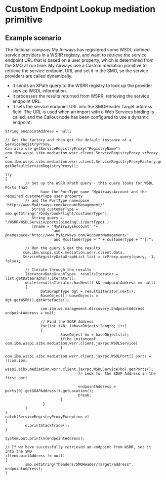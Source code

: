 <!-- image -->

# Custom Endpoint Lookup mediation primitive

## Example scenario

The fictional company My Airways has registered some WSDL-defined service providers in a WSRR
registry, and want to retrieve the service endpoint URL that is based on a user property, which is
determined from the SMO at run time. My Airways use a Custom mediation primitive to retrieve the
service endpoint URL and set it in the SMO, so the service providers are called dynamically.

- It sends an XPath query to the WSRR registry to look up the provider service WSDL information.
- It processes the results returned from WSRR, retrieving the service endpoint URL.
- It sets the service endpoint URL into the SMOHeader Target address field. The URL is used when
an import with a Web Services binding is called, and the Callout node has been configured to use a
dynamic endpoint.

```
String endpointAddress = null;

// Get the factory and then get the default instance of a ServiceRegistryProxy. 
Can also use getServiceRegistryProxy("RegistryName")
com.ibm.wsspi.sibx.mediation.wsrr.client.ServiceRegistryProxy srProxy = 
com.ibm.wsspi.sibx.mediation.wsrr.client.ServiceRegistryProxyFactory.getInstance().
getDefaultServiceRegistryProxy();

try
{
		 // Set up the WSRR XPath query - this query looks for WSDL Ports that 
				have the PortType name 'MyAirwaysAccount'and the required customerType user property
		 // and the PortType namespace 'http://www.MyAirways.com/AccountManagement/'
			String customerType = smo.getString("/body/bookFlight/customerType");
		 	String query = "/WSRR/WSDLService/ports[binding(.)/portType(.)
			[@name = 'MyAirwaysAccount' "+
			 		 "and @namespace='http://www.MyAirways.com/AccountManagement/'
					  and @customerType ='" + customerType + "']]";
		 
		 // Run the query & get the results
		com.ibm.wsspi.sibx.mediation.wsrr.client.data.
		ServiceRegistryDataGraphList list = srProxy.query(query, -1, false);
		 
		 // Iterate through the results
		 Iterator<DataGraphType>  resultsIterator = list.getDataGraphs().iterator();
		 while(resultsIterator.hasNext() && endpointAddress == null)
		 {
		 		DataGraphType dgt = resultsIterator.next();
		 		BaseObject[] baseObjects = dgt.getWSRR().getArtefacts();

				com.ibm.ws.management.discovery.EndpointAddress endpointAddress = null;

		 		// Find the SOAP Address  		 		 
				for(int i=0; i<baseObjects.length; i++)
				{
		 		 		 BaseObject bo = baseObjects[i];
		 		 		 if(bo instanceof com.ibm.wsspi.sibx.mediation.wsrr.client.jaxrpc.WSDLService)
		 		 		 {
		 		 		 		com.ibm.wsspi.sibx.mediation.wsrr.client.jaxrpc.WSDLPort[] ports = ((com.ibm.
								  wsspi.sibx.mediation.wsrr.client.jaxrpc.WSDLService)bo).getPorts();
		 		 		 		 // Look for the SOAP Address in the first port	
	 		 		 		 
		 		 		 		 endpointAddress = ports[0].getSOAPAddress().getLocation();
		 		 		 		 break;		 		 		 
		 		 		 }
		 		 }
		 }
}
catch(ServiceRegistryProxyException e)
{
		 e.printStackTrace();
}

System.out.println(endpointAddress);

// If we have successfully retrieved an endpoint from WSRR, set it into the SMO
if(endpointAddress != null)
{
		 smo.setString("headers/SMOHeader/Target/address", endpointAddress);		 
}
```